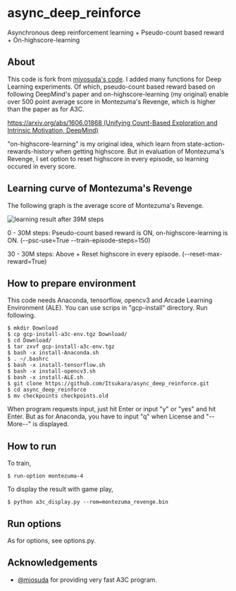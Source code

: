 # async_deep_reinforce

Asynchronous deep reinforcement learning + Pseudo-count based reward + On-highscore-learning

## About

This code is fork from [miyosuda's code](https://github.com/miyosuda/async_deep_reinforce). I added many functions for Deep Learning experiments. Of which, pseudo-count based reward based on following DeepMind's paper and on-highscore-learning (my original) enable over 500 point average score in Montezuma's Revenge, which is higher than the paper as for A3C.
 
[https://arxiv.org/abs/1606.01868 (Unifying Count-Based Exploration and Intrinsic Motivation, DeepMind)](https://arxiv.org/abs/1606.01868)

"on-highscore-learning" is my original idea, which learn from state-action-rewards-history when getting highscore. But in evaluation of Montezuma's Revenge, I set option to reset highscore in every episode, so learning occured in every score. 

## Learning curve of Montezuma's Revenge

The following graph is the average score of Montezuma's Revenge.

![learning result after 39M steps](https://github.com/Itsukara/async_deep_reinforce/blob/master/learning-curves/montezuma-psc-39M.png)

0 - 30M steps: Pseudo-count based reward is ON, on-highscore-learning is ON. (--psc-use=True --train-episode-steps=150)

30 - 30M steps: Above + Reset highscore in every episode. (--reset-max-reward=True)

## How to prepare environment

This code needs Anaconda, tensorflow, opencv3 and Arcade Learning Environment (ALE). You can use scrips in "gcp-install" directory. Run following.
 
    $ mkdir Download
    $ cp gcp-install-a3c-env.tgz Download/
    $ cd Download/
    $ tar zxvf gcp-install-a3c-env.tgz
    $ bash -x install-Anaconda.sh
    $ . ~/.bashrc
    $ bash -x install-tensorflow.sh
    $ bash -x install-opencv3.sh
    $ bash -x install-ALE.sh
    $ git clone https://github.com/Itsukara/async_deep_reinforce.git
    $ cd async_deep_reinforce
    $ mv checkpoints checkpoints.old

When program requests input, just hit Enter or input "y" or "yes" and hit Enter. But as for Anaconda, you have to input "q" when License and "--More--" is displayed.

## How to run

To train,

    $ run-option montezuma-4

To display the result with game play,

    $ python a3c_display.py --rom=montezuma_revenge.bin

## Run options

As for options, see options.py.

## Acknowledgements

- [@miosuda](https://github.com/miyosuda/async_deep_reinforce) for providing very fast A3C program.

